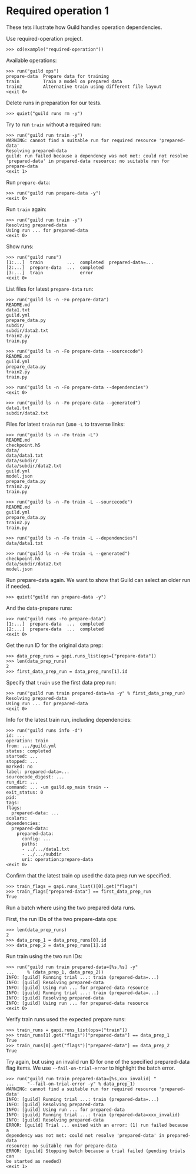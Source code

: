 # Required operation 1

These tets illustrate how Guild handles operation dependencies.

Use required-operation project.

    >>> cd(example("required-operation"))

Available operations:

    >>> run("guild ops")
    prepare-data  Prepare data for training
    train         Train a model on prepared data
    train2        Alternative train using different file layout
    <exit 0>

Delete runs in preparation for our tests.

    >>> quiet("guild runs rm -y")

Try to run `train` without a required run:

    >>> run("guild run train -y")
    WARNING: cannot find a suitable run for required resource 'prepared-data'
    Resolving prepared-data
    guild: run failed because a dependency was not met: could not resolve
    'prepared-data' in prepared-data resource: no suitable run for prepare-data
    <exit 1>

Run `prepare-data`:

    >>> run("guild run prepare-data -y")
    <exit 0>

Run `train` again:

    >>> run("guild run train -y")
    Resolving prepared-data
    Using run ... for prepared-data
    <exit 0>

Show runs:

    >>> run("guild runs")
    [1:...]  train         ...  completed  prepared-data=...
    [2:...]  prepare-data  ...  completed
    [3:...]  train              error
    <exit 0>

List files for latest `prepare-data` run:

    >>> run("guild ls -n -Fo prepare-data")
    README.md
    data1.txt
    guild.yml
    prepare_data.py
    subdir/
    subdir/data2.txt
    train2.py
    train.py

    >>> run("guild ls -n -Fo prepare-data --sourcecode")
    README.md
    guild.yml
    prepare_data.py
    train2.py
    train.py

    >>> run("guild ls -n -Fo prepare-data --dependencies")
    <exit 0>

    >>> run("guild ls -n -Fo prepare-data --generated")
    data1.txt
    subdir/data2.txt

Files for latest `train` run (use `-L` to traverse links:

    >>> run("guild ls -n -Fo train -L")
    README.md
    checkpoint.h5
    data/
    data/data1.txt
    data/subdir/
    data/subdir/data2.txt
    guild.yml
    model.json
    prepare_data.py
    train2.py
    train.py

    >>> run("guild ls -n -Fo train -L --sourcecode")
    README.md
    guild.yml
    prepare_data.py
    train2.py
    train.py

    >>> run("guild ls -n -Fo train -L --dependencies")
    data/data1.txt

    >>> run("guild ls -n -Fo train -L --generated")
    checkpoint.h5
    data/subdir/data2.txt
    model.json

Run prepare-data again. We want to show that Guild can select an older
run if needed.

    >>> quiet("guild run prepare-data -y")

And the data-prepare runs:

    >>> run("guild runs -Fo prepare-data")
    [1:...]  prepare-data  ...  completed
    [2:...]  prepare-data  ...  completed
    <exit 0>

Get the run ID for the original data prep:

    >>> data_prep_runs = gapi.runs_list(ops=["prepare-data"])
    >>> len(data_prep_runs)
    2
    >>> first_data_prep_run = data_prep_runs[1].id

Specify that `train` use the first data prep run:

    >>> run("guild run train prepared-data=%s -y" % first_data_prep_run)
    Resolving prepared-data
    Using run ... for prepared-data
    <exit 0>

Info for the latest train run, including dependencies:

    >>> run("guild runs info -d")
    id: ...
    operation: train
    from: .../guild.yml
    status: completed
    started: ...
    stopped: ...
    marked: no
    label: prepared-data=...
    sourcecode_digest: ...
    run_dir: ...
    command: ... -um guild.op_main train --
    exit_status: 0
    pid:
    tags:
    flags:
      prepared-data: ...
    scalars:
    dependencies:
      prepared-data:
        prepared-data:
          config: ...
          paths:
          - ../.../data1.txt
          - ../.../subdir
          uri: operation:prepare-data
    <exit 0>

Confirm that the latest train op used the data prep run we specified.

    >>> train_flags = gapi.runs_list()[0].get("flags")
    >>> train_flags["prepared-data"] == first_data_prep_run
    True

Run a batch where using the two prepared data runs.

First, the run IDs of the two prepare-data ops:

    >>> len(data_prep_runs)
    2
    >>> data_prep_1 = data_prep_runs[0].id
    >>> data_prep_2 = data_prep_runs[1].id

Run train using the two run IDs:

    >>> run("guild run train prepared-data=[%s,%s] -y"
    ...     % (data_prep_1, data_prep_2))
    INFO: [guild] Running trial ...: train (prepared-data=...)
    INFO: [guild] Resolving prepared-data
    INFO: [guild] Using run ... for prepared-data resource
    INFO: [guild] Running trial ...: train (prepared-data=...)
    INFO: [guild] Resolving prepared-data
    INFO: [guild] Using run ... for prepared-data resource
    <exit 0>

Verify train runs used the expected prepare runs:

    >>> train_runs = gapi.runs_list(ops=["train"])
    >>> train_runs[1].get("flags")["prepared-data"] == data_prep_1
    True
    >>> train_runs[0].get("flags")["prepared-data"] == data_prep_2
    True

Try again, but using an invalid run ID for one of the specified
prepared-data flag items. We use `--fail-on-trial-error` to highlight
the batch error.

    >>> run("guild run train prepared-data=[%s,xxx_invalid] "
    ...     "--fail-on-trial-error -y" % data_prep_1)
    WARNING: cannot find a suitable run for required resource 'prepared-data'
    INFO: [guild] Running trial ...: train (prepared-data=...)
    INFO: [guild] Resolving prepared-data
    INFO: [guild] Using run ... for prepared-data
    INFO: [guild] Running trial ...: train (prepared-data=xxx_invalid)
    INFO: [guild] Resolving prepared-data
    ERROR: [guild] Trial ... exited with an error: (1) run failed because a
    dependency was not met: could not resolve 'prepared-data' in prepared-data
    resource: no suitable run for prepare-data
    ERROR: [guild] Stopping batch because a trial failed (pending trials can
    be started as needed)
    <exit 1>
